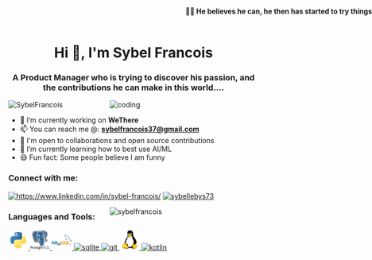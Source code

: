 <h1 align="center">Hi 👋, I'm Sybel Francois</h1>
<h3 align="center">A Product Manager who is trying to discover his passion, and the contributions he can make in this world....</h3>
<img align="right" alt="coding" width="300" src="https://user-images.githubusercontent.com/55389276/140866485-8fb1c876-9a8f-4d6a-98dc-08c4981eaf70.gif">


<p align="left"> <img src="https://komarev.com/ghpvc/?username=SybelFrancois&label=Profile%20views&color=0e75b6&style=flat" alt="SybelFrancois" /> </p>
                                                                                                            
- 🔭 I’m currently working on **WeThere**                                                     
- 📫 You can reach me @: **sybelfrancois37@gmail.com**
- 👯 I'm open to collaborations and open source contributions
- 🌱 I’m currently learning how to best use AI/ML
- 😄 Fun fact: Some people believe I am funny 
  

<div style="position: absolute; top: 0; right: 0;">
  <p align="right"><strong>👨‍💻 He believes he can, he then has started to try things</strong></p>
</div>



<h3 align="top-right">Connect with me:</h3>
<p align="top-right">
<a href="https://www.linkedin.com/in/sybel-francois/" target="_blank"><img align="center" src="https://raw.githubusercontent.com/rahuldkjain/github-profile-readme-generator/master/src/images/icons/Social/linked-in-alt.svg" alt="https://www.linkedin.com/in/sybel-francois/" height="30" width="40" /></a>
<a href="https://twitter.com/sybellebys73" target="_blank"><img align="center" src="https://raw.githubusercontent.com/rahuldkjain/github-profile-readme-generator/master/src/images/icons/Social/twitter.svg" alt="sybellebys73" height="30" width="40" /></a>
</p>

<p><img align="right" width="300" src="https://github-readme-stats.vercel.app/api/top-langs?username=sybelfrancois&show_icons=true&locale=en&layout=compact" alt="sybelfrancois" /></p>

<h3 align="left">Languages and Tools:</h3>
<p align="left">
  <a href="https://www.python.org" target="_blank" rel="noreferrer">
    <img src="https://raw.githubusercontent.com/devicons/devicon/master/icons/python/python-original.svg" alt="python" width="40" height="40"/>
  </a>
  <a href="https://www.postgresql.org" target="_blank" rel="noreferrer">
    <img src="https://raw.githubusercontent.com/devicons/devicon/master/icons/postgresql/postgresql-original-wordmark.svg" alt="postgresql" width="40" height="40"/>
  </a>
  <a href="https://www.mysql.com/" target="_blank" rel="noreferrer">
    <img src="https://raw.githubusercontent.com/devicons/devicon/master/icons/mysql/mysql-original-wordmark.svg" alt="mysql" width="40" height="40"/>
  </a>
  <a href="https://www.sqlite.org/" target="_blank" rel="noreferrer">
    <img src="https://www.vectorlogo.zone/logos/sqlite/sqlite-icon.svg" alt="sqlite" width="40" height="40"/>
  </a>
  <a href="https://git-scm.com/" target="_blank" rel="noreferrer">
    <img src="https://www.vectorlogo.zone/logos/git-scm/git-scm-icon.svg" alt="git" width="40" height="40"/>
  </a>
  <a href="https://www.linux.org/" target="_blank" rel="noreferrer">
    <img src="https://raw.githubusercontent.com/devicons/devicon/master/icons/linux/linux-original.svg" alt="linux" width="40" height="40"/>
  </a>
  <a href="https://kotlinlang.org" target="_blank" rel="noreferrer">
    <img src="https://www.vectorlogo.zone/logos/kotlinlang/kotlinlang-icon.svg" alt="kotlin" width="40" height="40"/>
  </a>
</p> 



